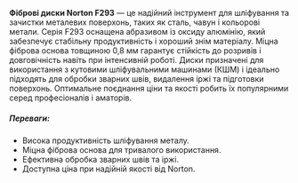**Фіброві диски Norton F293** — це надійний інструмент для шліфування та зачистки металевих поверхонь, таких як сталь, чавун і кольорові метали. Серія F293 оснащена абразивом із оксиду алюмінію, який забезпечує стабільну продуктивність і хороший знім матеріалу. Міцна фіброва основа товщиною 0,8 мм гарантує стійкість до розривів і довговічність навіть при інтенсивній роботі. Диски призначені для використання з кутовими шліфувальними машинами (КШМ) і ідеально підходять для обробки зварних швів, видалення іржі та підготовки поверхонь. Оптимальне поєднання ціни та якості робить їх популярними серед професіоналів і аматорів.

##### Переваги:

- Висока продуктивність шліфування металу.
- Міцна фіброва основа для тривалого використання.
- Ефективна обробка зварних швів та іржі.
- Доступна ціна при надійній якості від Norton.
